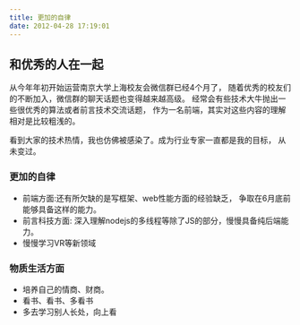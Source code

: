 ```yaml
---
title: 更加的自律
date: 2012-04-28 17:19:01
---
```

## 和优秀的人在一起

从今年年初开始运营南京大学上海校友会微信群已经4个月了， 
随着优秀的校友们的不断加入，微信群的聊天话题也变得越来越高级。
经常会有些技术大牛抛出一些很优秀的算法或者前言技术交流话题，
作为一名前端，其实对这些内容的理解相对是比较粗浅的。

看到大家的技术热情，我也仿佛被感染了。成为行业专家一直都是我的目标，
从未变过。

### 更加的自律

- 前端方面:还有所欠缺的是写框架、web性能方面的经验缺乏，
争取在6月底前能够具备这样的能力。
- 前言科技方面: 深入理解nodejs的多线程等除了JS的部分，慢慢具备纯后端能力。
- 慢慢学习VR等新领域

### 物质生活方面

- 培养自己的情商、财商。
- 看书、看书、多看书
- 多去学习别人长处，向上看





